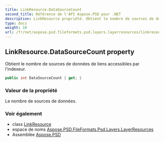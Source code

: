 ```yaml
---
title: LinkResource.DataSourceCount
second_title: Référence de l'API Aspose.PSD pour .NET
description: LinkResource propriété. Obtient le nombre de sources de données de liens accessibles par lindexeur.
type: docs
weight: 10
url: /fr/net/aspose.psd.fileformats.psd.layers.layerresources/linkresource/datasourcecount/
---
```

## LinkResource.DataSourceCount property

Obtient le nombre de sources de données de liens accessibles par l'indexeur.

```csharp
public int DataSourceCount { get; }
```

### Valeur de la propriété

Le nombre de sources de données.

### Voir également

* class [LinkResource](../)
* espace de noms [Aspose.PSD.FileFormats.Psd.Layers.LayerResources](../../linkresource/)
* Assemblée [Aspose.PSD](../../../)


